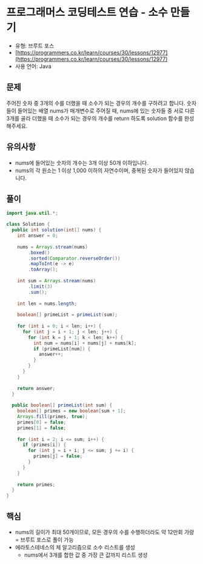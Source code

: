 # 프로그래머스 코딩테스트 연습 - 소수 만들기

- 유형: 브루트 포스
- [https://programmers.co.kr/learn/courses/30/lessons/12977](https://programmers.co.kr/learn/courses/30/lessons/12977)
- 사용 언어: Java


## 문제

주어진 숫자 중 3개의 수를 더했을 때 소수가 되는 경우의 개수를 구하려고 합니다. 숫자들이 들어있는 배열 nums가 매개변수로 주어질 때, nums에 있는 숫자들 중 서로 다른 3개를 골라 더했을 때 소수가 되는 경우의 개수를 return 하도록 solution 함수를 완성해주세요.

## 유의사항

- nums에 들어있는 숫자의 개수는 3개 이상 50개 이하입니다.
- nums의 각 원소는 1 이상 1,000 이하의 자연수이며, 중복된 숫자가 들어있지 않습니다.

## 풀이

```java
import java.util.*;

class Solution {
  public int solution(int[] nums) {
    int answer = 0;
    
    nums = Arrays.stream(nums)
        .boxed()
        .sorted(Comparator.reverseOrder())
        .mapToInt(e -> e)
        .toArray();
        
    int sum = Arrays.stream(nums)
        .limit(3)
        .sum();
     
    int len = nums.length;
    
    boolean[] primeList = primeList(sum);
    
    for (int i = 0; i < len; i++) {
      for (int j = i + 1; j < len; j++) {
        for (int k = j + 1; k < len; k++) {
          int num = nums[i] + nums[j] + nums[k];
          if (primeList[num]) {
            answer++;
          }
        }
      }
    }
    
    return answer;
  }
  
  public boolean[] primeList(int sum) {
    boolean[] primes = new boolean[sum + 1];
    Arrays.fill(primes, true);
    primes[0] = false;
    primes[1] = false;
    
    for (int i = 2; i <= sum; i++) {
      if (primes[i]) {
        for (int j = i + i; j <= sum; j += i) {
          primes[j] = false;
        }
      }
    }
    
    return primes;
  }
}
```

## 핵심

- nums의 길이가 최대 50개이므로, 모든 경우의 수를 수행하더라도 약 12만회 가량 = 브루트 포스로 풀이 가능
- 에라토스테네스의 체 알고리즘으로 소수 리스트를 생성
  - nums에서 3개를 합한 값 중 가장 큰 값까지 리스트 생성
